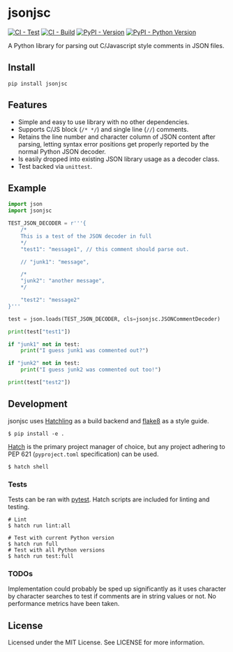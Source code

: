 # jsonjsc

[![CI - Test](https://github.com/IDI-Systems/jsonjsc/actions/workflows/test.yml/badge.svg)](https://github.com/IDI-Systems/jsonjsc/actions/workflows/test.yml)
[![CI - Build](https://github.com/IDI-Systems/jsonjsc/actions/workflows/build.yml/badge.svg)](https://github.com/IDI-Systems/jsonjsc/actions/workflows/build.yml)
[![PyPI - Version](https://img.shields.io/pypi/v/jsonjsc.svg?logo=pypi&label=PyPI&logoColor=gold)](https://pypi.org/project/jsonjsc)
[![PyPI - Python Version](https://img.shields.io/pypi/pyversions/jsonjsc.svg?logo=python&label=Python&logoColor=gold)](https://pypi.org/project/jsonjsc)

A Python library for parsing out C/Javascript style comments in JSON files.


## Install

`pip install jsonjsc`


## Features

-  Simple and easy to use library with no other dependencies.
-  Supports C/JS block (`/* */`) and single line (`//`) comments.
-  Retains the line number and character column of JSON content after parsing, letting syntax error positions get properly reported by the normal Python JSON decoder.
-  Is easily dropped into existing JSON library usage as a decoder class.
-  Test backed via `unittest`.


## Example

```python
import json
import jsonjsc

TEST_JSON_DECODER = r'''{
    /*
    This is a test of the JSON decoder in full
    */
    "test1": "message1", // this comment should parse out.

    // "junk1": "message",

    /*
    "junk2": "another message",
    */

    "test2": "message2"
}'''

test = json.loads(TEST_JSON_DECODER, cls=jsonjsc.JSONCommentDecoder)

print(test["test1"])

if "junk1" not in test:
    print("I guess junk1 was commented out?")

if "junk2" not in test:
    print("I guess junk2 was commented out too!")

print(test["test2"])
```


## Development

jsonjsc uses [Hatchling](https://hatch.pypa.io/latest/) as a build backend and [flake8](https://flake8.pycqa.org/en/latest/) as a style guide.

```
$ pip install -e .
```

[Hatch](https://hatch.pypa.io/latest/) is the primary project manager of choice, but any project adhering to PEP 621 (`pyproject.toml` specification) can be used.

```
$ hatch shell
```

### Tests

Tests can be ran with [pytest](https://docs.pytest.org/). Hatch scripts are included for linting and testing.

```
# Lint
$ hatch run lint:all

# Test with current Python version
$ hatch run full
# Test with all Python versions
$ hatch run test:full
```

### TODOs

Implementation could probably be sped up significantly as it uses character by character searches to test if comments are in string values or not. No performance metrics have been taken.


## License

Licensed under the MIT License. See LICENSE for more information.
